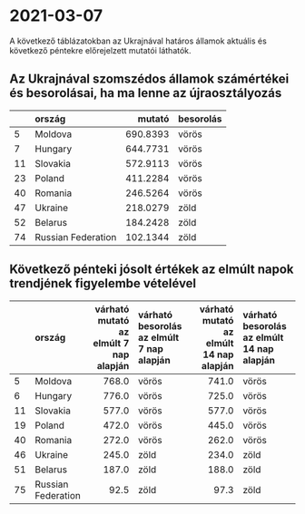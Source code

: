 # 2021-03-07
A következő táblázatokban az Ukrajnával határos államok aktuális és következő péntekre előrejelzett mutatói láthatók.
## Az Ukrajnával szomszédos államok számértékei és besorolásai, ha ma lenne az újraosztályozás

|   |ország             |   mutató|besorolás |
|:--|:------------------|--------:|:---------|
|5  |Moldova            | 690.8393|vörös     |
|7  |Hungary            | 644.7731|vörös     |
|11 |Slovakia           | 572.9113|vörös     |
|23 |Poland             | 411.2284|vörös     |
|40 |Romania            | 246.5264|vörös     |
|47 |Ukraine            | 218.0279|zöld      |
|52 |Belarus            | 184.2428|zöld      |
|74 |Russian Federation | 102.1344|zöld      |
## Következő pénteki jósolt értékek az elmúlt napok trendjének figyelembe vételével
|   |ország             | várható mutató az elmúlt 7 nap alapján|várható besorolás az elmúlt 7 nap alapján | várható mutató az elmúlt 14 nap alapján|várható besorolás az elmúlt 14 nap alapján |
|:--|:------------------|--------------------------------------:|:-----------------------------------------|---------------------------------------:|:------------------------------------------|
|5  |Moldova            |                                  768.0|vörös                                     |                                   741.0|vörös                                      |
|6  |Hungary            |                                  776.0|vörös                                     |                                   725.0|vörös                                      |
|11 |Slovakia           |                                  577.0|vörös                                     |                                   577.0|vörös                                      |
|19 |Poland             |                                  472.0|vörös                                     |                                   445.0|vörös                                      |
|40 |Romania            |                                  272.0|vörös                                     |                                   262.0|vörös                                      |
|46 |Ukraine            |                                  245.0|zöld                                      |                                   234.0|zöld                                       |
|51 |Belarus            |                                  187.0|zöld                                      |                                   188.0|zöld                                       |
|75 |Russian Federation |                                   92.5|zöld                                      |                                    97.3|zöld                                       |
